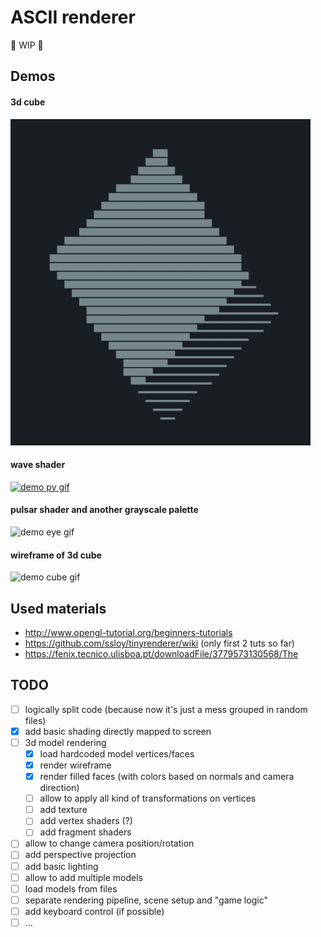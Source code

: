 # ASCII renderer

🚧 WIP 🚧


## Demos

#### 3d cube 
![demo cube gif](images/demo-cube2.gif)

#### wave shader
[![demo py gif](images/demo-py.gif)](https://asciinema.org/a/210121)

#### pulsar shader and another grayscale palette
![demo eye gif](images/demo-eye.gif)

#### wireframe of 3d cube
![demo cube gif](images/demo-cube.gif)


## Used materials

- http://www.opengl-tutorial.org/beginners-tutorials
- https://github.com/ssloy/tinyrenderer/wiki (only first 2 tuts so far)
- https://fenix.tecnico.ulisboa.pt/downloadFile/3779573130568/The


## TODO

- [ ] logically split code (because now it's just a mess grouped in random files)
- [x] add basic shading directly mapped to screen
- [ ] 3d model rendering
  - [x] load hardcoded model vertices/faces
  - [x] render wireframe
  - [x] render filled faces (with colors based on normals and camera direction)
  - [ ] allow to apply all kind of transformations on vertices
  - [ ] add texture 
  - [ ] add vertex shaders (?)
  - [ ] add fragment shaders
- [ ] allow to change camera position/rotation
- [ ] add perspective projection
- [ ] add basic lighting
- [ ] allow to add multiple models
- [ ] load models from files
- [ ] separate rendering pipeline, scene setup and "game logic"
- [ ] add keyboard control (if possible)
- [ ] ...
